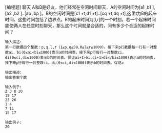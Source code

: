[编程题] 聊天
A和B是好友，他们经常在空闲时间聊天，A的空闲时间为[a1 ,b1 ],[a2 ,b2 ]..[ap ,bp ]。B的空闲时间是[c1 +t,d1 +t]..[cq +t,dq +t],这里t为B的起床时间。这些时间包括了边界点。B的起床时间为[l,r]的一个时刻。若一个起床时间能使两人在任意时刻聊天，那么这个时间就是合适的，问有多少个合适的起床时间？

	输入描述:
	第一行数据四个整数：p,q,l,r（1≤p,q≤50,0≤l≤r≤1000)。接下来p行数据每一行有一对整数ai，bi(0≤ai<bi≤1000)表示a的时间表，接下来p行每行一对整数ci，di(0≤ci,di≤1000)表示b的时间表。保证ai+1>bi,ci+1>di</bi≤1000)表示a的时间表，接下来p行每行一对整数ci，di(0≤ci,di≤1000)表示b的时间表。保证a

	输出描述:
	输出答案个数

	输入例子:
	2 3 0 20
	15 17
	23 26
	1 4
	7 11
	15 17

	输出例子:
	20
